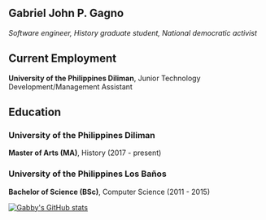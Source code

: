 ## Gabriel John P. Gagno
*Software engineer, History graduate student, National democratic activist*

## Current Employment
**University of the Philippines Diliman**, Junior Technology Development/Management Assistant

## Education
### University of the Philippines Diliman
**Master of Arts (MA)**, History (2017 - present)

### University of the Philippines Los Baños
**Bachelor of Science (BSc)**, Computer Science (2011 - 2015)

[![Gabby's GitHub stats](https://github-readme-stats.vercel.app/api?username=gabrielgagno)](https://github.com/anuraghazra/github-readme-stats)

<!--
**gabrielgagno/gabrielgagno** is a ✨ _special_ ✨ repository because its `README.md` (this file) appears on your GitHub profile.

Here are some ideas to get you started:

- 🔭 I’m currently working on ...
- 🌱 I’m currently learning ...
- 👯 I’m looking to collaborate on ...
- 🤔 I’m looking for help with ...
- 💬 Ask me about ...
- 📫 How to reach me: ...
- 😄 Pronouns: ...
- ⚡ Fun fact: ...
-->
